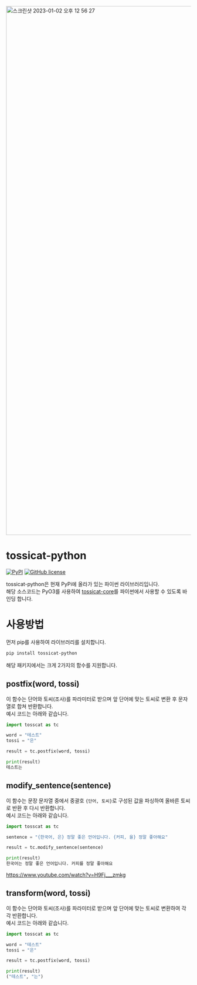 <img width="1441" alt="스크린샷 2023-01-02 오후 12 56 27" src="https://user-images.githubusercontent.com/42489770/210288424-d89542a2-0def-4e8c-b301-411658b1568b.png">

# tossicat-python

[![PyPI](https://img.shields.io/pypi/v/tossicat-python)](https://pypi.org/project/tossicat-python/)
[![GitHub license](https://img.shields.io/github/license/tossicat/tossicat-python)](https://github.com/tossicat/tossicat-python/blob/main/LICENSE)

tossicat-python은 현재 PyPi에 올라가 있는 파이썬 라이브러리입니다.  
해당 소스코드는 PyO3를 사용하여 [tossicat-core](https://github.com/tossicat/tossicat-core)를 파이썬에서 사용할 수 있도록 바인딩 합니다.

# 사용방법

먼저 pip를 사용하여 라이브러리를 설치합니다.

```bash
pip install tossicat-python
```

해당 패키지에서는 크게 2가지의 함수를 지원합니다.

## postfix(word, tossi)  

이 함수는 단어와 토씨(조사)를 파라미터로 받으며 앞 단어에 맞는 토씨로 변환 후 문자열로 합쳐 반환합니다.  
예시 코드는 아래와 같습니다.

```python
import tosscat as tc

word = "테스트"
tossi = "은"

result = tc.postfix(word, tossi)

print(result)
테스트는
```

## modify_sentence(sentence)

이 함수는 문장 문자열 중에서 중괄호 `{단어, 토씨}`로 구성된 값을 파싱하여 올바른 토씨로 반환 후 다시 반환합니다.  
예시 코드는 아래와 같습니다.

```python
import tosscat as tc

sentence = "{한국어, 은} 정말 좋은 언어입니다. {커피, 을} 정말 좋아해요"

result = tc.modify_sentence(sentence)

print(result)
한국어는 정말 좋은 언어입니다. 커피를 정말 좋아해요
```

https://www.youtube.com/watch?v=H9Fj___zmkg

## transform(word, tossi)  

이 함수는 단어와 토씨(조사)를 파라미터로 받으며 앞 단어에 맞는 토씨로 변환하여 각각 반환합니다.  
예시 코드는 아래와 같습니다.

```python
import tosscat as tc

word = "테스트"
tossi = "은"

result = tc.postfix(word, tossi)

print(result)
("테스트", "는")
```